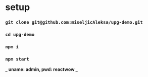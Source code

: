 # setup

### `git clone git@github.com:miseljicAleksa/upg-demo.git`

### `cd upg-demo`

### `npm i`

### `npm start`

**_ uname: admin, pwd: reactwow _**
